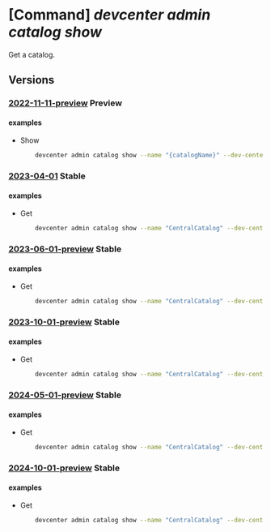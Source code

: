 # [Command] _devcenter admin catalog show_

Get a catalog.

## Versions

### [2022-11-11-preview](/Resources/mgmt-plane/L3N1YnNjcmlwdGlvbnMve30vcmVzb3VyY2Vncm91cHMve30vcHJvdmlkZXJzL21pY3Jvc29mdC5kZXZjZW50ZXIvZGV2Y2VudGVycy97fS9jYXRhbG9ncy97fQ==/2022-11-11-preview.xml) **Preview**

<!-- mgmt-plane /subscriptions/{}/resourcegroups/{}/providers/microsoft.devcenter/devcenters/{}/catalogs/{} 2022-11-11-preview -->

#### examples

- Show
    ```bash
        devcenter admin catalog show --name "{catalogName}" --dev-center-name "Contoso" --resource-group "rg1"
    ```

### [2023-04-01](/Resources/mgmt-plane/L3N1YnNjcmlwdGlvbnMve30vcmVzb3VyY2Vncm91cHMve30vcHJvdmlkZXJzL21pY3Jvc29mdC5kZXZjZW50ZXIvZGV2Y2VudGVycy97fS9jYXRhbG9ncy97fQ==/2023-04-01.xml) **Stable**

<!-- mgmt-plane /subscriptions/{}/resourcegroups/{}/providers/microsoft.devcenter/devcenters/{}/catalogs/{} 2023-04-01 -->

#### examples

- Get
    ```bash
        devcenter admin catalog show --name "CentralCatalog" --dev-center-name "Contoso" --resource-group "rg1"
    ```

### [2023-06-01-preview](/Resources/mgmt-plane/L3N1YnNjcmlwdGlvbnMve30vcmVzb3VyY2Vncm91cHMve30vcHJvdmlkZXJzL21pY3Jvc29mdC5kZXZjZW50ZXIvZGV2Y2VudGVycy97fS9jYXRhbG9ncy97fQ==/2023-06-01-preview.xml) **Stable**

<!-- mgmt-plane /subscriptions/{}/resourcegroups/{}/providers/microsoft.devcenter/devcenters/{}/catalogs/{} 2023-06-01-preview -->

#### examples

- Get
    ```bash
        devcenter admin catalog show --name "CentralCatalog" --dev-center-name "Contoso" --resource-group "rg1"
    ```

### [2023-10-01-preview](/Resources/mgmt-plane/L3N1YnNjcmlwdGlvbnMve30vcmVzb3VyY2Vncm91cHMve30vcHJvdmlkZXJzL21pY3Jvc29mdC5kZXZjZW50ZXIvZGV2Y2VudGVycy97fS9jYXRhbG9ncy97fQ==/2023-10-01-preview.xml) **Stable**

<!-- mgmt-plane /subscriptions/{}/resourcegroups/{}/providers/microsoft.devcenter/devcenters/{}/catalogs/{} 2023-10-01-preview -->

#### examples

- Get
    ```bash
        devcenter admin catalog show --name "CentralCatalog" --dev-center-name "Contoso" --resource-group "rg1"
    ```

### [2024-05-01-preview](/Resources/mgmt-plane/L3N1YnNjcmlwdGlvbnMve30vcmVzb3VyY2Vncm91cHMve30vcHJvdmlkZXJzL21pY3Jvc29mdC5kZXZjZW50ZXIvZGV2Y2VudGVycy97fS9jYXRhbG9ncy97fQ==/2024-05-01-preview.xml) **Stable**

<!-- mgmt-plane /subscriptions/{}/resourcegroups/{}/providers/microsoft.devcenter/devcenters/{}/catalogs/{} 2024-05-01-preview -->

#### examples

- Get
    ```bash
        devcenter admin catalog show --name "CentralCatalog" --dev-center-name "Contoso" --resource-group "rg1"
    ```

### [2024-10-01-preview](/Resources/mgmt-plane/L3N1YnNjcmlwdGlvbnMve30vcmVzb3VyY2Vncm91cHMve30vcHJvdmlkZXJzL21pY3Jvc29mdC5kZXZjZW50ZXIvZGV2Y2VudGVycy97fS9jYXRhbG9ncy97fQ==/2024-10-01-preview.xml) **Stable**

<!-- mgmt-plane /subscriptions/{}/resourcegroups/{}/providers/microsoft.devcenter/devcenters/{}/catalogs/{} 2024-10-01-preview -->

#### examples

- Get
    ```bash
        devcenter admin catalog show --name "CentralCatalog" --dev-center-name "Contoso" --resource-group "rg1"
    ```
